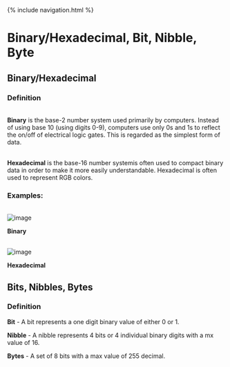 {% include navigation.html %}

# Binary/Hexadecimal, Bit, Nibble, Byte
## Binary/Hexadecimal 


### Definition
<br />**Binary** is the base-2 number system used primarily by computers.  Instead of using base 10 (using digits 0-9), computers use only 0s and 1s to reflect the on/off of electrical logic gates. This is regarded as the simplest form of data. 

<br />**Hexadecimal** is the base-16 number systemis often used to compact binary data in order to make it more easily understandable. Hexadecimal is often used to represent RGB colors.

### Examples: 

<br />![image](https://user-images.githubusercontent.com/89166946/150401069-6ec91a96-1be2-44e4-97fa-e5b9948f8f01.png)

**Binary**

<br />![image](https://user-images.githubusercontent.com/89166946/150441468-cc29a07c-3f17-49e4-b0e0-931fdd589ca5.png)

**Hexadecimal**

## Bits, Nibbles, Bytes 

### Definition 
**Bit** - A bit represents a one digit binary value of either 0 or 1. 

**Nibble** - A nibble represents 4 bits or 4 individual binary digits with a mx value of 16.

**Bytes** - A set of 8 bits with a max value of 255 decimal. 
